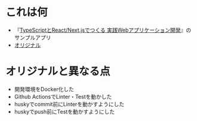 # これは何
* 『[TypeScriptとReact/Next.jsでつくる 実践Webアプリケーション開発](https://gihyo.jp/book/2022/978-4-297-12916-3)』のサンプルアプリ
* [オリジナル](https://github.com/gihyo-book/ts-nextbook-app)

# オリジナルと異なる点
* 開発環境をDocker化した
* Github ActionsでLinter・Testを動かした
* huskyでcommit前にLinterを動かすようにした
* huskyでpush前にTestを動かすようにした
